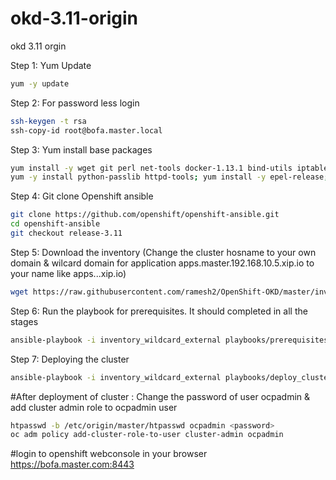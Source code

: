 # okd-3.11-origin
okd 3.11 orgin

Step 1: Yum Update
```sh
yum -y update
```

Step 2: For password less login
```sh
ssh-keygen -t rsa
ssh-copy-id root@bofa.master.local
```
Step 3: Yum install base packages
```sh
yum install -y wget git perl net-tools docker-1.13.1 bind-utils iptables-services bridge-utils openssl-devel bash-completion kexec-tools sos psacct python-cryptography python2-pip python-devel python-passlib java-1.8.0-openjdk-headless "@Development Tools"
yum -y install python-passlib httpd-tools; yum install -y epel-release; yum install -y ansible
```
Step 4: Git clone Openshift ansible
```sh
git clone https://github.com/openshift/openshift-ansible.git
cd openshift-ansible
git checkout release-3.11
```
Step 5: Download the inventory (Change the cluster hosname to your own domain & wilcard domain for application apps.master.192.168.10.5.xip.io to your name like apps.<yourdomain>.<yourhostip>.xip.io)
```sh
wget https://raw.githubusercontent.com/ramesh2/OpenShift-OKD/master/inventory_wildcard_external
```
Step 6: Run the playbook for prerequisites. It should completed in all the stages

```sh
ansible-playbook -i inventory_wildcard_external playbooks/prerequisites.yml
```
Step 7: Deploying the cluster
```sh
ansible-playbook -i inventory_wildcard_external playbooks/deploy_cluster.yml
```
#After deployment of cluster : Change the password of user ocpadmin & add cluster admin role to ocpadmin user
```sh
htpasswd -b /etc/origin/master/htpasswd ocpadmin <password>
oc adm policy add-cluster-role-to-user cluster-admin ocpadmin
```
#login to openshift webconsole in your browser
https://bofa.master.com:8443
